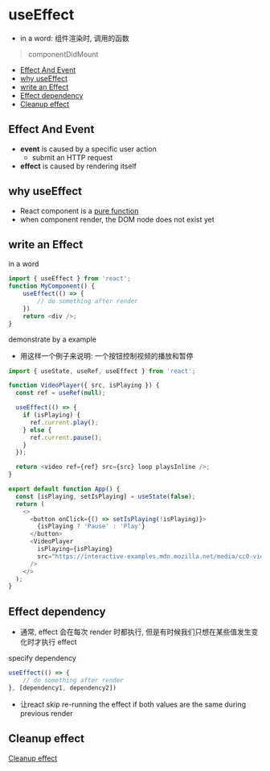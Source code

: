 # useEffect

- in a word: 组件渲染时, 调用的函数

> componentDidMount

- [Effect And Event](#effect-and-event)
- [why useEffect](#why-useeffect)
- [write an Effect](#write-an-effect)
- [Effect dependency](#effect-dependency)
- [Cleanup effect](#cleanup-effect)

## Effect And Event

- **event** is caused by a specific user action
  - submit an HTTP request
- **effect** is caused by rendering itself

## why useEffect

- React component is a [pure function](react-component.md#keep-component-pure)
- when component render, the DOM node does not exist yet

## write an Effect

in a word

```js
import { useEffect } from 'react';
function MyComponent() {
    useEffect(() => {
        // do something after render
    })
    return <div />;
}
```

demonstrate by a example

- 用这样一个例子来说明: 一个按钮控制视频的播放和暂停

```js
import { useState, useRef, useEffect } from 'react';

function VideoPlayer({ src, isPlaying }) {
  const ref = useRef(null);

  useEffect(() => {
    if (isPlaying) {
      ref.current.play();
    } else {
      ref.current.pause();
    }
  });

  return <video ref={ref} src={src} loop playsInline />;
}

export default function App() {
  const [isPlaying, setIsPlaying] = useState(false);
  return (
    <>
      <button onClick={() => setIsPlaying(!isPlaying)}>
        {isPlaying ? 'Pause' : 'Play'}
      </button>
      <VideoPlayer
        isPlaying={isPlaying}
        src="https://interactive-examples.mdn.mozilla.net/media/cc0-videos/flower.mp4"
      />
    </>
  );
}
```

## Effect dependency

- 通常, effect 会在每次 render 时都执行, 但是有时候我们只想在某些值发生变化时才执行 effect

specify dependency

```js
useEffect(() => {
    // do something after render
}, [dependency1, dependency2])
```

- 让react skip re-running the effect if both values are the same during previous render

## Cleanup effect

[Cleanup effect](react-effect-cleanup.md)

